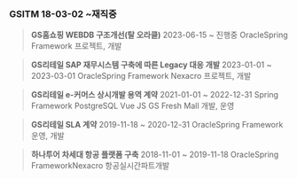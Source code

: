 ### GSITM 18-03-02 ~재직중

>**GS홈쇼핑 WEBDB 구조개선(탈 오라클)**
>2023-06-15 ~ 진행중
>OracleSpring Framework
>프로젝트, 개발

>**GS리테일 SAP 재무시스템 구축에 따른 Legacy 대응 개발**
>2023-01-01 ~ 2023-03-01
>OracleSpring Framework Nexacro
>프로젝트, 개발

>**GS리테일 e-커머스 상시개발 용역 계약**
>2021-01-01 ~ 2022-12-31
>Spring Framework PostgreSQL Vue JS
>GS Fresh Mall 개발, 운영 

> **GS리테일  SLA 계약** 
> 2019-11-18 ~ 2020-12-31 
> OracleSpring Framework 
> 운영, 개발

> **하나투어 차세대 항공 플랫폼 구축**
> 2018-11-01 ~ 2019-11-18
> OracleSpring FrameworkNexacro
> 항공실시간파트개발











<!--stackedit_data:
eyJoaXN0b3J5IjpbLTEyOTg0NjgxNjUsMTM3ODAwMTk1OCwxNT
I5NDQwOTgxLDg3NDA1NDIwMywtMjExNzI0NTM3MywtNTgxMDM2
ODUsNzgxODY0Myw1MjU0NTkzODEsLTEwNjQxMDA4OTYsMTkxND
Q1OTg2OCwtOTQ5OTQwNzkyLDM0MDE2NTIzMF19
-->